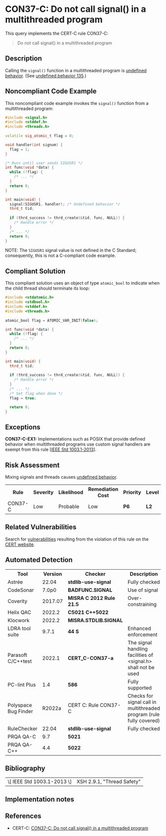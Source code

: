 # CON37-C: Do not call signal() in a multithreaded program

This query implements the CERT-C rule CON37-C:

> Do not call signal() in a multithreaded program


## Description

Calling the `signal()` function in a multithreaded program is [undefined behavior](https://wiki.sei.cmu.edu/confluence/display/c/BB.+Definitions#BB.Definitions-undefinedbehavior). (See [undefined behavior 135](https://wiki.sei.cmu.edu/confluence/display/c/CC.+Undefined+Behavior#CC.UndefinedBehavior-ub_135).)

## Noncompliant Code Example

This noncompliant code example invokes the `signal()` function from a multithreaded program:

```cpp
#include <signal.h>
#include <stddef.h>
#include <threads.h>
 
volatile sig_atomic_t flag = 0;

void handler(int signum) {
  flag = 1;
}

/* Runs until user sends SIGUSR1 */
int func(void *data) {
  while (!flag) {
    /* ... */
  }
  return 0;
}

int main(void) {
  signal(SIGUSR1, handler); /* Undefined behavior */
  thrd_t tid;
  
  if (thrd_success != thrd_create(&tid, func, NULL)) {
    /* Handle error */
  }
  /* ... */
  return 0;
}
```
NOTE: The `SIGUSR1` signal value is not defined in the C Standard; consequently, this is not a C-compliant code example.

## Compliant Solution

This compliant solution uses an object of type `atomic_bool` to indicate when the child thread should terminate its loop:

```cpp
#include <stdatomic.h>
#include <stdbool.h>
#include <stddef.h>
#include <threads.h>
 
atomic_bool flag = ATOMIC_VAR_INIT(false);

int func(void *data) {
  while (!flag) {
    /* ... */
  }
  return 0;
}

int main(void) {
  thrd_t tid;
  
  if (thrd_success != thrd_create(&tid, func, NULL)) {
    /* Handle error */
  }
  /* ... */
  /* Set flag when done */
  flag = true;

  return 0;
}
```

## Exceptions

**CON37-C-EX1:** Implementations such as POSIX that provide defined behavior when multithreaded programs use custom signal handlers are exempt from this rule \[[IEEE Std 1003.1-2013](https://wiki.sei.cmu.edu/confluence/display/c/AA.+Bibliography#AA.Bibliography-IEEEStd1003.1-2013)\].

## Risk Assessment

Mixing signals and threads causes [undefined behavior](https://wiki.sei.cmu.edu/confluence/display/c/BB.+Definitions#BB.Definitions-undefinedbehavior).

<table> <tbody> <tr> <th> Rule </th> <th> Severity </th> <th> Likelihood </th> <th> Remediation Cost </th> <th> Priority </th> <th> Level </th> </tr> <tr> <td> CON37-C </td> <td> Low </td> <td> Probable </td> <td> Low </td> <td> <strong>P6</strong> </td> <td> <strong>L2</strong> </td> </tr> </tbody> </table>


## Related Vulnerabilities

Search for [vulnerabilities](https://wiki.sei.cmu.edu/confluence/display/c/BB.+Definitions#BB.Definitions-vulnerability) resulting from the violation of this rule on the [CERT website](https://www.kb.cert.org/vulnotes/bymetric?searchview&query=FIELD+KEYWORDS+contains+CON37-C).

## Automated Detection

<table> <tbody> <tr> <th> Tool </th> <th> Version </th> <th> Checker </th> <th> Description </th> </tr> <tr> <td> <a> Astrée </a> </td> <td> 22.04 </td> <td> <strong>stdlib-use-signal</strong> </td> <td> Fully checked </td> </tr> <tr> <td> <a> CodeSonar </a> </td> <td> 7.0p0 </td> <td> <strong>BADFUNC.SIGNAL</strong> </td> <td> Use of signal </td> </tr> <tr> <td> <a> Coverity </a> </td> <td> 2017.07 </td> <td> <strong>MISRA C 2012 Rule 21.5</strong> </td> <td> Over-constraining </td> </tr> <tr> <td> <a> Helix QAC </a> </td> <td> 2022.2 </td> <td> <strong>C5021</strong> <strong>C++5022</strong> </td> <td> </td> </tr> <tr> <td> <a> Klocwork </a> </td> <td> 2022.2 </td> <td> <strong>MISRA.STDLIB.SIGNAL</strong> </td> <td> </td> </tr> <tr> <td> <a> LDRA tool suite </a> </td> <td> 9.7.1 </td> <td> <strong>44 S</strong> </td> <td> Enhanced enforcement </td> </tr> <tr> <td> <a> Parasoft C/C++test </a> </td> <td> 2022.1 </td> <td> <strong>CERT_C-CON37-a</strong> </td> <td> The signal handling facilities of &lt;signal.h&gt; shall not be used </td> </tr> <tr> <td> <a> PC-lint Plus </a> </td> <td> 1.4 </td> <td> <strong>586</strong> </td> <td> Fully supported </td> </tr> <tr> <td> <a> Polyspace Bug Finder </a> </td> <td> R2022a </td> <td> <a> CERT C: Rule CON37-C </a> </td> <td> Checks for signal call in multithreaded program (rule fully covered) </td> </tr> <tr> <td> <a> RuleChecker </a> </td> <td> 22.04 </td> <td> <strong>stdlib-use-signal</strong> </td> <td> Fully checked </td> </tr> <tr> <td> <a> PRQA QA-C </a> </td> <td> 9.7 </td> <td> <strong>5021</strong> </td> <td> </td> </tr> <tr> <td> <a> PRQA QA-C++ </a> </td> <td> 4.4 </td> <td> <strong>5022</strong> </td> <td> </td> </tr> </tbody> </table>


## Bibliography

<table> <tbody> <tr> <td> \[ <a> IEEE Std 1003.1-2013 </a> \] </td> <td> XSH 2.9.1, "Thread Safety" </td> </tr> </tbody> </table>


## Implementation notes

## References

* CERT-C: [CON37-C: Do not call signal() in a multithreaded program](https://wiki.sei.cmu.edu/confluence/display/c)

